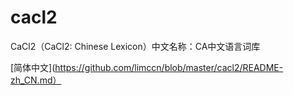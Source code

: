 # cacl2

CaCl2（CaCl2: Chinese Lexicon）中文名称：CA中文语言词库

[简体中文](https://github.com/limccn/blob/master/cacl2/README-zh_CN.md）